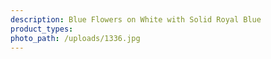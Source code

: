 ```yaml
---
description: Blue Flowers on White with Solid Royal Blue
product_types:
photo_path: /uploads/1336.jpg
---
```

